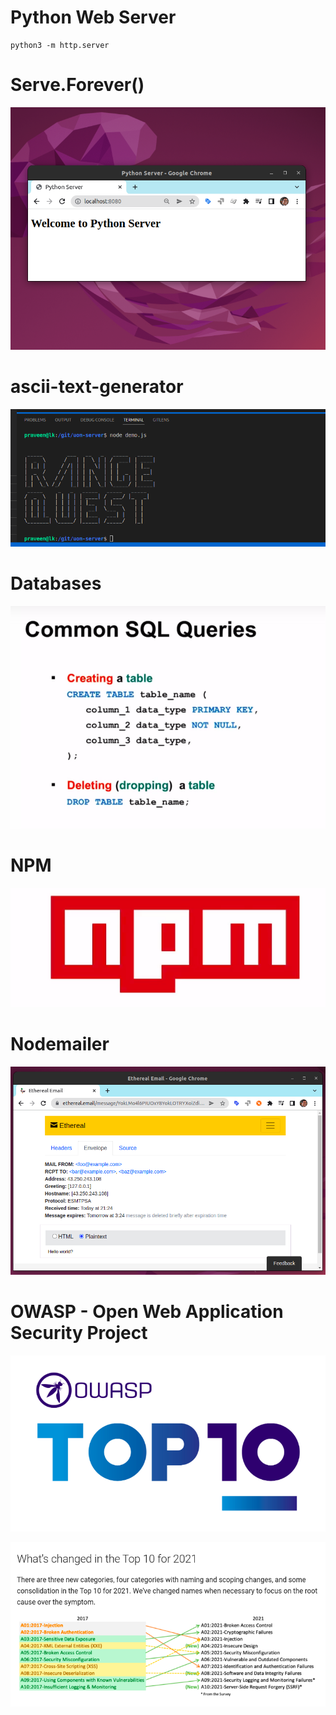 # Python Web Server

```
python3 -m http.server
```

# Serve.Forever()

![serve forever](py-server.png)

# ascii-text-generator

![ASCII](ascii.png)

# Databases

![DB](sql.png)

# NPM

![NPM](npm.png)

# Nodemailer

![Email](nodemailer.png)

# OWASP - Open Web Application Security Project

![OWASP](top10.png)

![Top 2021](top2021.png)